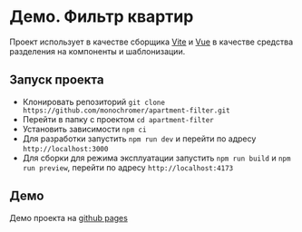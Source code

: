 # Демо. Фильтр квартир

Проект использует в качестве сборщика [Vite](https://vitejs.dev/) и [Vue](https://vuejs.org/) в качестве средства разделения на компоненты и шаблонизации.

## Запуск проекта

- Клонировать репозиторий `git clone https://github.com/monochromer/apartment-filter.git`
- Перейти в папку с проектом `cd apartment-filter`
- Установить зависимости `npm ci`
- Для разработки запустить `npm run dev` и перейти по адресу `http://localhost:3000`
- Для сборки для режима эксплуатации запустить `npm run build` и `npm run preview`, перейти по адресу `http://localhost:4173`

## Демо

Демо проекта на [github pages](https://monochromer.github.io//apartment-filter/)